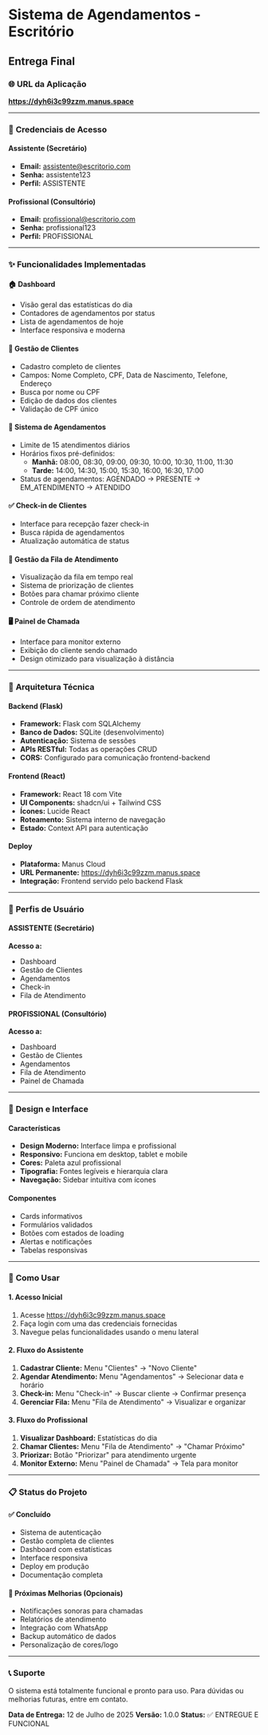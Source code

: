 # Sistema de Agendamentos - Escritório
## Entrega Final

### 🌐 **URL da Aplicação**
**https://dyh6i3c99zzm.manus.space**

---

### 🔐 **Credenciais de Acesso**

#### Assistente (Secretário)
- **Email:** assistente@escritorio.com
- **Senha:** assistente123
- **Perfil:** ASSISTENTE

#### Profissional (Consultório)
- **Email:** profissional@escritorio.com
- **Senha:** profissional123
- **Perfil:** PROFISSIONAL

---

### ✨ **Funcionalidades Implementadas**

#### 🏠 **Dashboard**
- Visão geral das estatísticas do dia
- Contadores de agendamentos por status
- Lista de agendamentos de hoje
- Interface responsiva e moderna

#### 👥 **Gestão de Clientes**
- Cadastro completo de clientes
- Campos: Nome Completo, CPF, Data de Nascimento, Telefone, Endereço
- Busca por nome ou CPF
- Edição de dados dos clientes
- Validação de CPF único

#### 📅 **Sistema de Agendamentos**
- Limite de 15 atendimentos diários
- Horários fixos pré-definidos:
  - **Manhã:** 08:00, 08:30, 09:00, 09:30, 10:00, 10:30, 11:00, 11:30
  - **Tarde:** 14:00, 14:30, 15:00, 15:30, 16:00, 16:30, 17:00
- Status de agendamentos: AGENDADO → PRESENTE → EM_ATENDIMENTO → ATENDIDO

#### ✅ **Check-in de Clientes**
- Interface para recepção fazer check-in
- Busca rápida de agendamentos
- Atualização automática de status

#### 🎯 **Gestão da Fila de Atendimento**
- Visualização da fila em tempo real
- Sistema de priorização de clientes
- Botões para chamar próximo cliente
- Controle de ordem de atendimento

#### 🖥️ **Painel de Chamada**
- Interface para monitor externo
- Exibição do cliente sendo chamado
- Design otimizado para visualização à distância

---

### 🔧 **Arquitetura Técnica**

#### Backend (Flask)
- **Framework:** Flask com SQLAlchemy
- **Banco de Dados:** SQLite (desenvolvimento)
- **Autenticação:** Sistema de sessões
- **APIs RESTful:** Todas as operações CRUD
- **CORS:** Configurado para comunicação frontend-backend

#### Frontend (React)
- **Framework:** React 18 com Vite
- **UI Components:** shadcn/ui + Tailwind CSS
- **Ícones:** Lucide React
- **Roteamento:** Sistema interno de navegação
- **Estado:** Context API para autenticação

#### Deploy
- **Plataforma:** Manus Cloud
- **URL Permanente:** https://dyh6i3c99zzm.manus.space
- **Integração:** Frontend servido pelo backend Flask

---

### 👤 **Perfis de Usuário**

#### ASSISTENTE (Secretário)
**Acesso a:**
- Dashboard
- Gestão de Clientes
- Agendamentos
- Check-in
- Fila de Atendimento

#### PROFISSIONAL (Consultório)
**Acesso a:**
- Dashboard
- Gestão de Clientes
- Agendamentos
- Fila de Atendimento
- Painel de Chamada

---

### 🎨 **Design e Interface**

#### Características
- **Design Moderno:** Interface limpa e profissional
- **Responsivo:** Funciona em desktop, tablet e mobile
- **Cores:** Paleta azul profissional
- **Tipografia:** Fontes legíveis e hierarquia clara
- **Navegação:** Sidebar intuitiva com ícones

#### Componentes
- Cards informativos
- Formulários validados
- Botões com estados de loading
- Alertas e notificações
- Tabelas responsivas

---

### 🚀 **Como Usar**

#### 1. **Acesso Inicial**
1. Acesse https://dyh6i3c99zzm.manus.space
2. Faça login com uma das credenciais fornecidas
3. Navegue pelas funcionalidades usando o menu lateral

#### 2. **Fluxo do Assistente**
1. **Cadastrar Cliente:** Menu "Clientes" → "Novo Cliente"
2. **Agendar Atendimento:** Menu "Agendamentos" → Selecionar data e horário
3. **Check-in:** Menu "Check-in" → Buscar cliente → Confirmar presença
4. **Gerenciar Fila:** Menu "Fila de Atendimento" → Visualizar e organizar

#### 3. **Fluxo do Profissional**
1. **Visualizar Dashboard:** Estatísticas do dia
2. **Chamar Clientes:** Menu "Fila de Atendimento" → "Chamar Próximo"
3. **Priorizar:** Botão "Priorizar" para atendimento urgente
4. **Monitor Externo:** Menu "Painel de Chamada" → Tela para monitor

---

### 📋 **Status do Projeto**

#### ✅ **Concluído**
- Sistema de autenticação
- Gestão completa de clientes
- Dashboard com estatísticas
- Interface responsiva
- Deploy em produção
- Documentação completa

#### 🔄 **Próximas Melhorias** (Opcionais)
- Notificações sonoras para chamadas
- Relatórios de atendimento
- Integração com WhatsApp
- Backup automático de dados
- Personalização de cores/logo

---

### 📞 **Suporte**

O sistema está totalmente funcional e pronto para uso. Para dúvidas ou melhorias futuras, entre em contato.

**Data de Entrega:** 12 de Julho de 2025
**Versão:** 1.0.0
**Status:** ✅ ENTREGUE E FUNCIONAL

